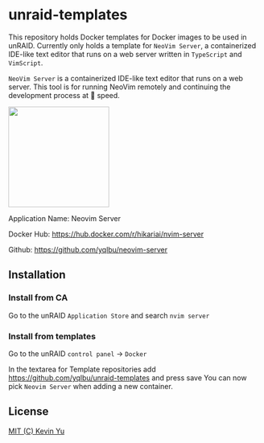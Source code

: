# unraid-templates

This repository holds Docker templates for Docker images to be used in unRAID. Currently only holds a template for `NeoVim Server`, a containerized IDE-like text editor that runs on a web server written in `TypeScript` and `VimScript`.

`NeoVim Server` is a containerized IDE-like text editor that runs on a web server. This tool is for running NeoVim remotely and continuing the development process at 🚀 speed.

<img src="https://github.com/yqlbu/unraid-templates/blob/main/nvim-server/icon.png?raw=true" height="200px">

Application Name: Neovim Server

Docker Hub: https://hub.docker.com/r/hikariai/nvim-server

Github: https://github.com/yqlbu/neovim-server

## Installation

### Install from CA

Go to the unRAID `Application Store` and search `nvim server`

### Install from templates

Go to the unRAID `control panel` -> `Docker`

In the textarea for Template repositories add https://github.com/yqlbu/unraid-templates and press save
You can now pick `Neovim Server` when adding a new container.

## License

[MIT (C) Kevin Yu](https://github.com/yqlbu/unraid-templates/blob/master/LICENSE)
